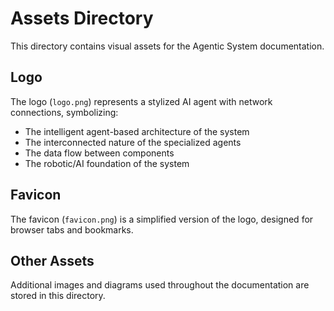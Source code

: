 # Assets Directory

This directory contains visual assets for the Agentic System documentation.

## Logo

The logo (`logo.png`) represents a stylized AI agent with network connections, symbolizing:

- The intelligent agent-based architecture of the system
- The interconnected nature of the specialized agents
- The data flow between components
- The robotic/AI foundation of the system

## Favicon

The favicon (`favicon.png`) is a simplified version of the logo, designed for browser tabs and bookmarks.

## Other Assets

Additional images and diagrams used throughout the documentation are stored in this directory.
